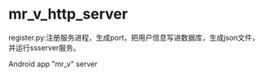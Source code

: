 mr_v_http_server
================
register.py:注册服务进程，生成port，把用户信息写进数据库，生成json文件，并运行ssserver服务。

Android app "mr_v" server
